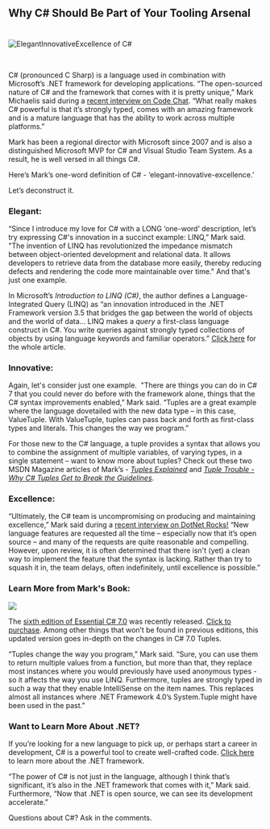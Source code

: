 

## Why C# Should Be Part of Your Tooling Arsenal
#
![ElegantInnovativeExcellence of C#](https://intellitect.com/wp-content/uploads/2018/07/Twitter-Quotes-1-1024x512.png "The 'Elegant-Innovative-Excellence' of C#")

 

C# (pronounced C Sharp) is a language used in combination with Microsoft’s .NET framework for developing applications. “The open-sourced nature of C# and the framework that comes with it is pretty unique,” Mark Michaelis said during a [recent interview on Code Chat](https://channel9.msdn.com/Shows/codechat/067). “What really makes C# powerful is that it’s strongly typed, comes with an amazing framework and is a mature language that has the ability to work across multiple platforms.”

Mark has been a regional director with Microsoft since 2007 and is also a distinguished Microsoft MVP for C# and Visual Studio Team System. As a result, he is well versed in all things C#.

Here’s Mark’s one-word definition of C# - ‘elegant-innovative-excellence.’

Let’s deconstruct it.

### Elegant:

“Since I introduce my love for C# with a LONG ‘one-word’ description, let’s try expressing C#'s innovation in a succinct example: LINQ,” Mark said. "The invention of LINQ has revolutionized the impedance mismatch between object-oriented development and relational data. It allows developers to retrieve data from the database more easily, thereby reducing defects and rendering the code more maintainable over time." And that's just one example.

In Microsoft’s _Introduction to LINQ (C#)_, the author defines a Language-Integrated Query (LINQ) as “an innovation introduced in the .NET Framework version 3.5 that bridges the gap between the world of objects and the world of data… LINQ makes a _query_ a first-class language construct in C#. You write queries against strongly typed collections of objects by using language keywords and familiar operators.” [Click here](https://docs.microsoft.com/en-us/dotnet/csharp/programming-guide/concepts/linq/introduction-to-linq) for the whole article.

### Innovative:

Again, let's consider just one example.  "There are things you can do in C# 7 that you could never do before with the framework alone, things that the C# syntax improvements enabled,” Mark said. “Tuples are a great example where the language dovetailed with the new data type – in this case, ValueTuple. With ValueTuple, tuples can pass back and forth as first-class types and literals. This changes the way we program.”

For those new to the C# language, a tuple provides a syntax that allows you to combine the assignment of multiple variables, of varying types, in a single statement – want to know more about tuples? Check out these two MSDN Magazine articles of Mark’s - [_Tuples Explained_](https://msdn.microsoft.com/en-us/magazine/mt493248.aspx) and [_Tuple Trouble - Why C# Tuples Get to Break the Guidelines_](https://msdn.microsoft.com/en-us/magazine/mt846725).

### Excellence:

“Ultimately, the C# team is uncompromising on producing and maintaining excellence,” Mark said during a [recent interview on DotNet Rocks!](https://www.dotnetrocks.com/?show=1551) “New language features are requested all the time – especially now that it’s open source – and many of the requests are quite reasonable and compelling. However, upon review, it is often determined that there isn't (yet) a clean way to implement the feature that the syntax is lacking. Rather than try to squash it in, the team delays, often indefinitely, until excellence is possible.”

### Learn More from Mark's Book:

[![](https://intellitect.com/wp-content/uploads/2018/05/book-cover-distorted-2-1-230x300.jpg)](https://amzn.to/2JFCEMh)

The [sixth edition of Essential C# 7.0](/essentialcsharp/) was recently released. [Click to purchase](https://amzn.to/2JFCEMh "The 'Elegant-Innovative-Excellence' of C#"). Among other things that won’t be found in previous editions, this updated version goes in-depth on the changes in C# 7.0 Tuples.

“Tuples change the way you program,” Mark said. “Sure, you can use them to return multiple values from a function, but more than that, they replace most instances where you would previously have used anonymous types - so it affects the way you use LINQ. Furthermore, tuples are strongly typed in such a way that they enable IntelliSense on the item names. This replaces almost all instances where .NET Framework 4.0’s System.Tuple might have been used in the past.”

### Want to Learn More About .NET?

If you’re looking for a new language to pick up, or perhaps start a career in development, C# is a powerful tool to create well-crafted code. [Click here](https://www.dot.net) to learn more about the .NET framework.

“The power of C# is not just in the language, although I think that’s significant, it’s also in the .NET framework that comes with it,” Mark said. Furthermore, “Now that .NET is open source, we can see its development accelerate.”

Questions about C#? Ask in the comments.
